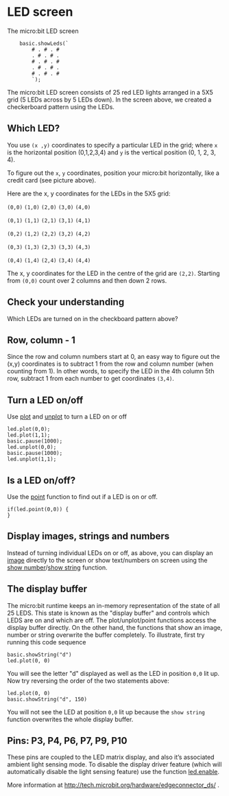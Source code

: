 # LED screen

The micro:bit LED screen 

```sim
    basic.showLeds(`
        # . # . #
        . # . # .
        # . # . #
        . # . # .
        # . # . #
        `);
```

The micro:bit LED screen consists of 25 red LED lights arranged in a 5X5 grid (5 LEDs across by 5 LEDs down).
In the screen above, we created a checkerboard pattern using the LEDs.

## Which LED?

You use `(x ,y)` coordinates to specify a particular LED in the grid; 
where `x` is the horizontal position (0,1,2,3,4) and `y` is the vertical position 
(0, 1, 2, 3, 4). 

To figure out the ``x``, ``y`` coordinates, position your micro:bit horizontally, like a credit card (see picture above).

Here are the x, y coordinates for the LEDs in the 5X5 grid:

`(0,0)` `(1,0)` `(2,0)` `(3,0)` `(4,0)`

`(0,1)` `(1,1)` `(2,1)` `(3,1)` `(4,1)`

`(0,2)` `(1,2)` `(2,2)` `(3,2)` `(4,2)`

`(0,3)` `(1,3)` `(2,3)` `(3,3)` `(4,3)`

`(0,4)` `(1,4)` `(2,4)` `(3,4)` `(4,4)`

The x, y coordinates for the LED in the centre of the grid are `(2,2)`. Starting from `(0,0)` count over 2 columns and then down 2 rows.

## Check your understanding

Which LEDs are turned on in the checkboard pattern above? 

## Row, column - 1

Since the row and column numbers start at 0, an easy way to figure out the (x,y) coordinates 
is to subtract 1 from the row and column number (when counting from 1). 
In other words, to specify the LED in the 4th column 5th row, subtract 1 from each number to get coordinates `(3,4)`.

## Turn a LED on/off

Use [plot](/reference/led/plot) and [unplot](/reference/led/unplot) to turn a LED on or off

```blocks
led.plot(0,0);
led.plot(1,1);
basic.pause(1000);
led.unplot(0,0);
basic.pause(1000);
led.unplot(1,1);
```

## Is a LED on/off?

Use the [point](/reference/led/point) function to find out if a LED is on or off.

```blocks
if(led.point(0,0)) {
}
```

## Display images, strings and numbers

Instead of turning individual LEDs on or off, as above, you can display an [image](/reference/images/image) directly to the screen or show text/numbers on screen using the [show number](/reference/basic/show-number)/[show string](/reference/basic/show-string) function.

## The display buffer

The micro:bit runtime keeps an in-memory representation of the state of all 25 LEDS. This state is known as the "display buffer" and controls which LEDS are on and which are off. The plot/unplot/point functions access the display buffer directly. On the other hand, the functions that show an image, number or string overwrite the buffer completely. To illustrate, first try running this code sequence

```blocks
basic.showString("d")
led.plot(0, 0)
```

You will see the letter "d" displayed as well as the LED in position `0,0` lit up. Now try reversing the order of the two statements above:

```blocks
led.plot(0, 0)
basic.showString("d", 150)
```

You will not see the LED at position `0,0` lit up because the `show string` function overwrites the whole display buffer.


## Pins: P3, P4, P6, P7, P9, P10

These pins are coupled to the LED matrix display, and also it’s associated ambient light sensing mode.
To disable the display driver feature (which will automatically disable the light sensing feature) use the function [led.enable](/reference/led/enable). 

More information at http://tech.microbit.org/hardware/edgeconnector_ds/ .
